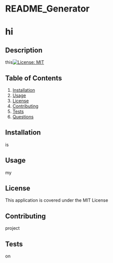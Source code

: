 # README_Generator
# hi 
 
## Description 
 this[![License: MIT](https://img.shields.io/badge/License-MIT-yellow.svg)](https://opensource.org/licenses/MIT)
 ## Table of Contents 
 1. [Installation](#installation) 
 2. [Usage](#usage) 
 3. [License](#license) 
 4. [Contributing](#contributing) 
 5. [Tests](#tests) 
 6. [Questions](#questions) 
 
## Installation 
 is 
## Usage 
 my 
## License 
 This application is covered under the MIT License 
## Contributing 
 project 
## Tests 
 on 
